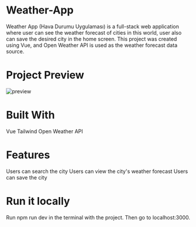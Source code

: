 # Weather-App
Weather App (Hava Durumu Uygulaması) is a full-stack web application where user can see the weather forecast of cities in this world, user also can save the desired city in the home screen. This project was created using Vue, and Open Weather API is used as the weather forecast data source.

# Project Preview
![preview](https://github.com/serhatyildiz1/Weather-App/assets/79581764/dfd16adb-02c3-4ba1-ad62-19d9855caa80)

# Built With
Vue
Tailwind
Open Weather API

# Features
Users can search the city
Users can view the city's weather forecast
Users can save the city

# Run it locally
Run npm run dev in the terminal with the project.
Then go to localhost:3000.
